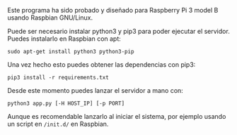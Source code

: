 Este programa ha sido probado y diseñado para Raspberry Pi 3 model B usando Raspbian GNU/Linux.

Puede ser necesario instalar python3 y pip3 para poder ejecutar el servidor. Puedes instalarlo en Raspbian con apt:

```sudo apt-get install python3 python3-pip```

Una vez hecho esto puedes obtener las dependencias con pip3:

```pip3 install -r requirements.txt```

Desde este momento puedes lanzar el servidor a mano con:

```python3 app.py [-H HOST_IP] [-p PORT]```

Aunque es recomendable lanzarlo al iniciar el sistema, por ejemplo usando un script en `/init.d/` en Raspbian.

